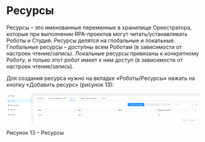 # Ресурсы

Ресурсы – это именованные переменные в хранилище Оркестратора, которые при выполнении RPA-проектов могут читать/устанавливать Роботы и Студия. Ресурсы делятся на глобальные и локальные. Глобальные ресурсы – доступны всем Роботам (в зависимости от настроек чтение/запись). Локальные ресурсы привязаны к конкретному Роботу, и только этот робот имеет к ним доступ (в зависимости от настроек чтение/запись).

Для создания ресурса нужно на вкладке «Роботы/Ресурсы» нажать на кнопку «Добавить ресурс» (рисунок 13):

![](<../../.gitbook/assets/0 (5)>)

Рисунок 13 – Ресурсы
